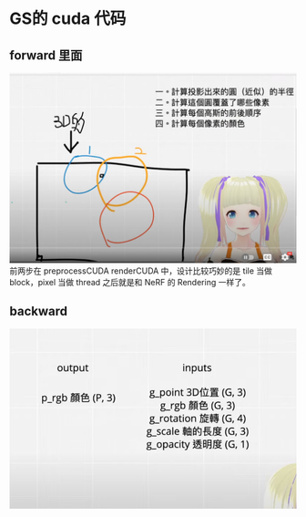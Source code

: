 # GS的 cuda 代码
## forward 里面
![Alt text](assets/forward.png)
前两步在 preprocessCUDA
renderCUDA 中，设计比较巧妙的是 tile 当做 block，pixel 当做 thread
之后就是和 NeRF 的 Rendering 一样了。

## backward
![Alt text](assets/backward.png)
